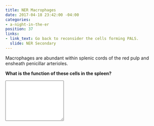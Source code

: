 ```yaml
---
title: NER Macrophages
date: 2017-04-18 23:42:00 -04:00
categories:
- a-night-in-the-er
position: 37
links:
- link_text: Go back to reconsider the cells forming PALS.
  slide: NER Secondary
---
```


Macrophages are abundant within splenic cords of the red pulp and ensheath penicillar arterioles.

**What is the function of these cells in the spleen?**

<div class="form-group"><textarea class="form-control" rows="8"></textarea></div>
